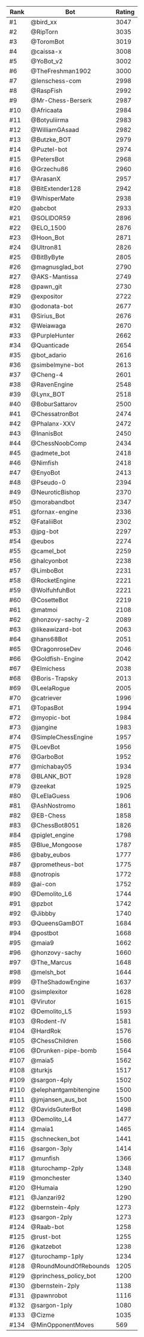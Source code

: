 Rank|Bot|Rating
---|---|---
#1|@bird_xx|3047
#2|@RipTorn|3035
#3|@ToromBot|3019
#4|@caissa-x|3008
#5|@YoBot_v2|3002
#6|@TheFreshman1902|3000
#7|@lenschess-com|2998
#8|@RaspFish|2992
#9|@Mr-Chess-Berserk|2987
#10|@Africaata|2984
#11|@Botyuliirma|2983
#12|@WilliamGAsaad|2982
#13|@Butzke_BOT|2979
#14|@Puztel-bot|2974
#15|@PetersBot|2968
#16|@Grzechu86|2960
#17|@ArasanX|2957
#18|@BitExtender128|2942
#19|@WhisperMate|2938
#20|@abcbot|2933
#21|@SOLIDOR59|2896
#22|@ELO_1500|2876
#23|@Hoon_Bot|2871
#24|@Ultron81|2826
#25|@BitByByte|2805
#26|@magnusglad_bot|2790
#27|@AKS-Mantissa|2749
#28|@pawn_git|2730
#29|@expositor|2722
#30|@odonata-bot|2677
#31|@Sirius_Bot|2676
#32|@Weiawaga|2670
#33|@PurpleHunter|2662
#34|@Quanticade|2654
#35|@bot_adario|2616
#36|@simbelmyne-bot|2613
#37|@Cheng-4|2601
#38|@RavenEngine|2548
#39|@Lynx_BOT|2518
#40|@BoburSattarov|2500
#41|@ChessatronBot|2474
#42|@Phalanx-XXV|2472
#43|@InanisBot|2450
#44|@ChessNoobComp|2434
#45|@admete_bot|2418
#46|@Nimfish|2418
#47|@EnyoBot|2413
#48|@Pseudo-0|2394
#49|@NeuroticBishop|2370
#50|@morabandbot|2347
#51|@fornax-engine|2336
#52|@FataliiBot|2302
#53|@jpg-bot|2297
#54|@eubos|2274
#55|@camel_bot|2259
#56|@halcyonbot|2238
#57|@LimboBot|2231
#58|@RocketEngine|2221
#59|@WolfuhfuhBot|2221
#60|@CosetteBot|2219
#61|@matmoi|2108
#62|@honzovy-sachy-2|2089
#63|@likeawizard-bot|2063
#64|@hans68Bot|2051
#65|@DragonroseDev|2046
#66|@Goldfish-Engine|2042
#67|@Elmichess|2038
#68|@Boris-Trapsky|2013
#69|@LeelaRogue|2005
#70|@catriever|1996
#71|@TopasBot|1994
#72|@myopic-bot|1984
#73|@jangine|1983
#74|@SimpleChessEngine|1957
#75|@LoevBot|1956
#76|@GarboBot|1952
#77|@michabay05|1934
#78|@BLANK_BOT|1928
#79|@zeekat|1925
#80|@LeElaGuess|1906
#81|@AshNostromo|1861
#82|@EB-Chess|1858
#83|@ChessBot8051|1826
#84|@piglet_engine|1798
#85|@Blue_Mongoose|1787
#86|@baby_eubos|1777
#87|@prometheus-bot|1775
#88|@notropis|1772
#89|@ai-con|1752
#90|@Demolito_L6|1744
#91|@pzbot|1742
#92|@Jibbby|1740
#93|@QueensGamBOT|1684
#94|@postbot|1668
#95|@maia9|1662
#96|@honzovy-sachy|1660
#97|@The_Marcus|1648
#98|@melsh_bot|1644
#99|@TheShadowEngine|1637
#100|@simplexitor|1628
#101|@Virutor|1615
#102|@Demolito_L5|1593
#103|@Rodent-IV|1581
#104|@HardRok|1576
#105|@ChessChildren|1566
#106|@Drunken-pipe-bomb|1564
#107|@maia5|1562
#108|@turkjs|1517
#109|@sargon-4ply|1502
#110|@elephantgambitengine|1500
#111|@jmjansen_aus_bot|1500
#112|@DavidsGuterBot|1498
#113|@Demolito_L4|1477
#114|@maia1|1465
#115|@schnecken_bot|1441
#116|@sargon-3ply|1414
#117|@munfish|1366
#118|@turochamp-2ply|1348
#119|@monchester|1340
#120|@Humaia|1290
#121|@Janzari92|1290
#122|@bernstein-4ply|1273
#123|@sargon-2ply|1273
#124|@Raab-bot|1258
#125|@rust-bot|1255
#126|@katzebot|1238
#127|@turochamp-1ply|1234
#128|@RoundMoundOfRebounds|1205
#129|@princhess_policy_bot|1200
#130|@bernstein-2ply|1138
#131|@pawnrobot|1116
#132|@sargon-1ply|1080
#133|@Cizme|1035
#134|@MinOpponentMoves|569
